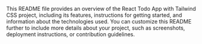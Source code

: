 This README file provides an overview of the React Todo App with Tailwind CSS project, including its features, instructions for getting started, and information about the technologies used. You can customize this README further to include more details about your project, such as screenshots, deployment instructions, or contribution guidelines.
